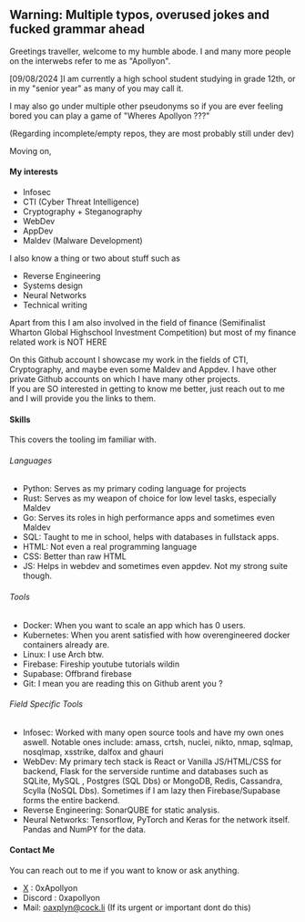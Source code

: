 ## Warning: Multiple typos, overused jokes and fucked grammar ahead

Greetings traveller, welcome to my humble abode.
I and many more people on the interwebs refer to me as "Apollyon".

[09/08/2024 ]I am currently a high school student studying in grade 12th, or in my "senior year" as many of you may call it.

I may also go under multiple other pseudonyms so if you are ever feeling bored you can play a game of "Wheres Apollyon ???" <br>

(Regarding incomplete/empty repos, they are most probably still under dev)

Moving on,

#### My interests
- Infosec
- CTI (Cyber Threat Intelligence)
- Cryptography + Steganography
- WebDev
- AppDev
- Maldev (Malware Development)

I also know a thing or two about stuff such as

- Reverse Engineering
- Systems design
- Neural Networks
- Technical writing

Apart from this I am also involved in the field of finance (Semifinalist Wharton Global Highschool Investment Competition) but most of my finance related work is NOT HERE

On this Github account I showcase my work in the fields of CTI, Cryptography, and maybe even some Maldev and Appdev.
I have other private Github accounts on which I have many other projects.
<br> If you are SO interested in getting to know me better, just reach out to me and I will provide you the links to them.

#### Skills
This covers the tooling im familiar with.

###### Languages

- Python: Serves as my primary coding language for projects
- Rust: Serves as my weapon of choice for low level tasks, especially Maldev
- Go: Serves its roles in high performance apps and sometimes even Maldev
- SQL: Taught to me in school, helps with databases in fullstack apps.
- HTML: Not even a real programming language
- CSS: Better than raw HTML
- JS: Helps in webdev and sometimes even appdev. Not my strong suite though.

###### Tools

- Docker: When you want to scale an app which has 0 users.
- Kubernetes: When you arent satisfied with how overengineered docker containers already are.
- Linux: I use Arch btw.
- Firebase: Fireship youtube tutorials wildin
- Supabase: Offbrand firebase
- Git: I mean you are reading this on Github arent you ?

###### Field Specific Tools

- Infosec: Worked with many open source tools and have my own ones aswell. Notable ones include: amass, crtsh, nuclei, nikto, nmap, sqlmap, nosqlmap, xsstrike, dalfox and ghauri <br>
- WebDev: My primary tech stack is React or Vanilla JS/HTML/CSS for backend, Flask for the serverside runtime and databases such as SQLite, MySQL , Postgres (SQL Dbs) or MongoDB, Redis, Cassandra, Scylla (NoSQL Dbs). Sometimes if I am lazy then Firebase/Supabase forms the entire backend. <br>
- Reverse Engineering: SonarQUBE for static analysis. <br>
- Neural Networks: Tensorflow, PyTorch and Keras for the network itself. Pandas and NumPY for the data. <br>

#### Contact Me

You can reach out to me if you want to know or ask anything. 
- [X](https://x.com/0xApollyon) : 0xApollyon
- Discord : 0xapollyon
- Mail: oaxplyn@cock.li (If its urgent or important dont do this)
